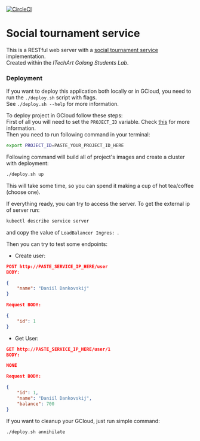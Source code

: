 [![CircleCI](https://circleci.com/gh/PlagaMedicum/tournament/tree/master.svg?style=svg)](https://circleci.com/gh/PlagaMedicum/tournament/tree/master)

# Social tournament service

This is a RESTful web server with a
[social tournament service](https://gist.github.com/sashayakovtseva/ed84bb13fbdfd8ef43bf0229108ace78)
implementation.  
Created within the _ITechArt Golang Students Lab_.

### Deployment
If you want to deploy this application both locally or in GCloud,
you need to run the `./deploy.sh` script with flags.  
See `./deploy.sh --help` for more information.

To deploy project in GCloud follow these steps:  
First of all you will need to set the `PROJECT_ID` variable. Check 
[this](https://cloud.google.com/resource-manager/docs/creating-managing-projects#identifying_projects)
for more information.  
Then you need to run following command in your terminal:
```bash
export PROJECT_ID=PASTE_YOUR_PROJECT_ID_HERE
```
Following command will build all of project's images and create a cluster with deployment:  
```bash
./deploy.sh up
```
This will take some time, so you can spend it making a cup of hot tea/coffee (choose one).

If everything ready, you can try to access the server.
To get the external ip of server run:
```bash
kubectl describe service server
```
and copy the value of `LoadBalancer Ingres: `.

Then you can try to test some endpoints:
* Create user:
```json
POST http://PASTE_SERVICE_IP_HERE/user
BODY:

{
    "name": "Daniil Dankovskij"
}

Request BODY:

{
    "id": 1
}
```
* Get User:
```json
GET http://PASTE_SERVICE_IP_HERE/user/1
BODY:

NONE

Request BODY:

{
    "id": 1,
    "name": ​"Daniil Dankovskij",
    "balance": 700
}
```
If you want to cleanup your GCloud, just run simple command:
```bash
./deploy.sh annihilate
```